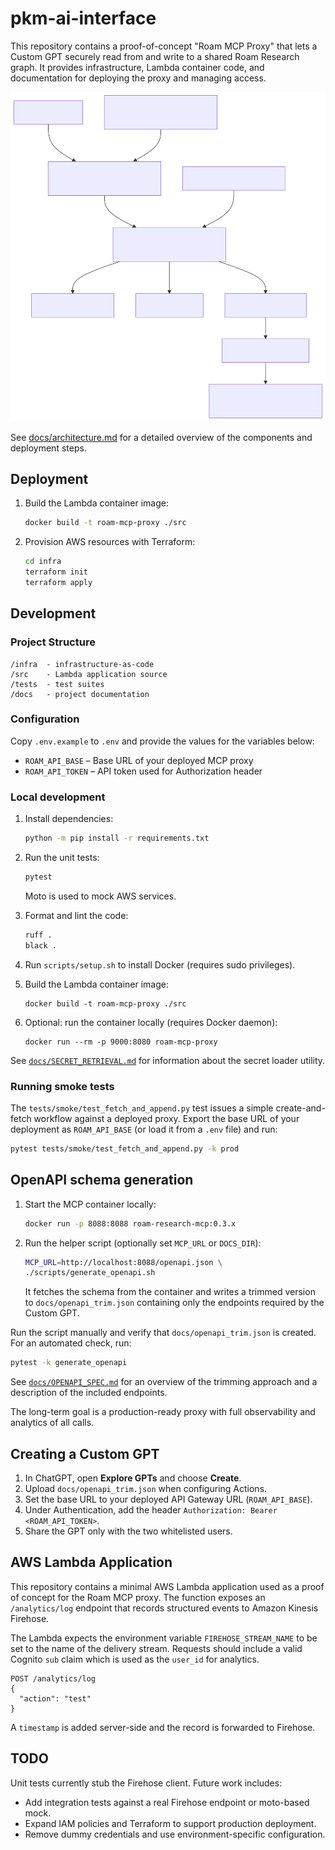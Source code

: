 # pkm-ai-interface

This repository contains a proof-of-concept "Roam MCP Proxy" that lets a Custom GPT securely read from and write to a shared Roam Research graph. It provides infrastructure, Lambda container code, and documentation for deploying the proxy and managing access.

![Architecture diagram](docs/architecture.svg)

See [docs/architecture.md](docs/architecture.md) for a detailed overview of the components and deployment steps.

## Deployment

1. Build the Lambda container image:
   ```bash
   docker build -t roam-mcp-proxy ./src
   ```
2. Provision AWS resources with Terraform:
   ```bash
   cd infra
   terraform init
   terraform apply
   ```

## Development

   
### Project Structure   
```
/infra  - infrastructure-as-code
/src    - Lambda application source
/tests  - test suites
/docs   - project documentation
```

### Configuration

Copy `.env.example` to `.env` and provide the values for the variables below:

- `ROAM_API_BASE` – Base URL of your deployed MCP proxy
- `ROAM_API_TOKEN` – API token used for Authorization header

### Local development

1. Install dependencies:
   ```bash
   python -m pip install -r requirements.txt
   ```
2. Run the unit tests:
   ```bash
   pytest
   ```
   Moto is used to mock AWS services.

3. Format and lint the code:
   ```bash
   ruff .
   black .
   ```
4. Run `scripts/setup.sh` to install Docker (requires sudo privileges).
5. Build the Lambda container image:
   ```
   docker build -t roam-mcp-proxy ./src
   ```
6. Optional: run the container locally (requires Docker daemon):
   ```
   docker run --rm -p 9000:8080 roam-mcp-proxy
   ```
   
See [`docs/SECRET_RETRIEVAL.md`](docs/SECRET_RETRIEVAL.md) for information about the secret loader utility.

### Running smoke tests

The `tests/smoke/test_fetch_and_append.py` test issues a simple create-and-fetch workflow against a deployed proxy. Export the base URL of your deployment as `ROAM_API_BASE` (or load it from a `.env` file) and run:

```bash
pytest tests/smoke/test_fetch_and_append.py -k prod
```

## OpenAPI schema generation

1. Start the MCP container locally:
   ```bash
   docker run -p 8088:8088 roam-research-mcp:0.3.x
   ```
2. Run the helper script (optionally set `MCP_URL` or `DOCS_DIR`):
   ```bash
   MCP_URL=http://localhost:8088/openapi.json \
   ./scripts/generate_openapi.sh
   ```
   It fetches the schema from the container and writes a trimmed version to
   `docs/openapi_trim.json` containing only the endpoints required by the Custom GPT.

Run the script manually and verify that `docs/openapi_trim.json` is created.
For an automated check, run:
```bash
pytest -k generate_openapi
```

See [`docs/OPENAPI_SPEC.md`](docs/OPENAPI_SPEC.md) for an overview of the trimming approach and a description of the included endpoints.

The long-term goal is a production-ready proxy with full observability and analytics of all calls.

## Creating a Custom GPT

1. In ChatGPT, open **Explore GPTs** and choose **Create**.
2. Upload `docs/openapi_trim.json` when configuring Actions.
3. Set the base URL to your deployed API Gateway URL (`ROAM_API_BASE`).
4. Under Authentication, add the header `Authorization: Bearer <ROAM_API_TOKEN>`.
5. Share the GPT only with the two whitelisted users.

## AWS Lambda Application

This repository contains a minimal AWS Lambda application used as a proof of concept for the Roam MCP proxy. The function exposes an `/analytics/log` endpoint that records structured events to Amazon Kinesis Firehose.

The Lambda expects the environment variable `FIREHOSE_STREAM_NAME` to be set to the name of the delivery stream. Requests should include a valid Cognito `sub` claim which is used as the `user_id` for analytics.

```
POST /analytics/log
{
  "action": "test"
}
```

A `timestamp` is added server-side and the record is forwarded to Firehose.


## TODO

Unit tests currently stub the Firehose client. Future work includes:

- Add integration tests against a real Firehose endpoint or moto-based mock.
- Expand IAM policies and Terraform to support production deployment.
- Remove dummy credentials and use environment-specific configuration.

